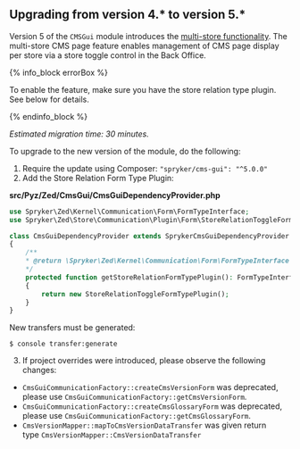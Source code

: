 

## Upgrading from version 4.* to version 5.*

Version 5 of the `CMSGui` module introduces the [multi-store functionality](/docs/pbc/all/content-management-system/cms-feature-overview/cms-pages-overview.html). The multi-store CMS page feature enables management of CMS page display per store via a store toggle control in the Back Office.

{% info_block errorBox %}

To enable the feature, make sure you have the store relation type plugin. See below for details.

{% endinfo_block %}

_Estimated migration time: 30 minutes._

To upgrade to the new version of the module, do the following:

1. Require the update using Composer: `"spryker/cms-gui": "^5.0.0"`
2. Add the Store Relation Form Type Plugin:

**src/Pyz/Zed/CmsGui/CmsGuiDependencyProvider.php**

```php
use Spryker\Zed\Kernel\Communication\Form\FormTypeInterface;
use Spryker\Zed\Store\Communication\Plugin\Form\StoreRelationToggleFormTypePlugin;

class CmsGuiDependencyProvider extends SprykerCmsGuiDependencyProvider
{
	/**
	* @return \Spryker\Zed\Kernel\Communication\Form\FormTypeInterface
	*/
	protected function getStoreRelationFormTypePlugin(): FormTypeInterface
	{
		return new StoreRelationToggleFormTypePlugin();
	}
}
```

New transfers must be generated:

`$ console transfer:generate`

3. If project overrides were introduced, please observe the following changes:
* `CmsGuiCommunicationFactory::createCmsVersionForm` was deprecated, please use `CmsGuiCommunicationFactory::getCmsVersionForm`.
* `CmsGuiCommunicationFactory::createCmsGlossaryForm` was deprecated, please use `CmsGuiCommunicationFactory::getCmsGlossaryForm`.
* `CmsVersionMapper::mapToCmsVersionDataTransfer` was given return type `CmsVersionMapper::CmsVersionDataTransfer`
